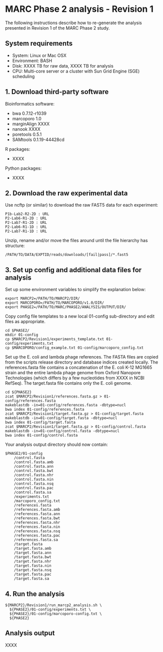# MARC Phase 2 analysis - Revision 1

The following instructions describe how to re-generate the analysis
presented in Revision 1 of the MARC Phase 2 study.

## System requirements

- System: Linux or Mac OSX
- Environment: BASH
- Disk: XXXX TB for raw data, XXXX TB for analysis
- CPU: Multi-core server or a cluster with Sun Grid Engine (SGE) scheduling

## 1. Download third-party software

Bioinformatics software:
- bwa 0.7.12-r1039
- marcoporo 1.0
- marginAlign XXXX
- nanook XXXX
- poretools 0.5.1
- SAMtools 0.1.19-44428cd

R packages:
- XXXX

Python packages:
- XXXX

## 2. Download the raw experimental data

Use ncftp (or similar) to download the raw FAST5 data for each experiment:
```
P1b-Lab2-R2-2D : URL
P2-Lab6-R1-2D : URL
P2-Lab7-R1-2D : URL
P2-Lab6-R1-1D : URL
P2-Lab7-R1-1D : URL
```

Unzip, rename and/or move the files around until the file hierarchy has structure:
```
/PATH/TO/DATA/EXPTID/reads/downloads/[fail|pass]/*.fast5
```

## 3. Set up config and additional data files for analysis

Set up some environment variables to simplify the explanation below:
```
export MARCP2=/PATH/TO/MARCP2/DIR/
export MARCOPORO=/PATH/TO/MARCOPORO/v1.0/DIR/
export PHASE2=/PATH/TO/MARC/PHASE2/ANALYSIS/OUTPUT/DIR/
```

Copy config file templates to a new local 01-config sub-directory and edit files as appropriate.
```
cd $PHASE2/
mkdir 01-config
cp $MARCP2/Revision1/experiments_template.txt 01-config/experiments.txt
cp $MARCOPORO/config_example.txt 01-config/marcoporo_config.txt
```

Set up the E. coli and lambda phage references. The FASTA files are copied from the scripts release directory and database indices created locally. The references.fasta file contains a concatenation of the E. coli K-12 MG1665 strain and the entire lambda phage genome from Oxford Nanopore Technologies (which differs by a few nucleotides from XXXX in NCBI RefSeq). The target.fasta file contains only the E. coli genome.
```
cd ${PHASE2}
zcat $MARCP2/Revision1/references.fasta.gz > 01-config/references.fasta
makeblastdb -in=01-config/references.fasta -dbtype=nucl
bwa index 01-config/references.fasta
zcat $MARCP2/Revision1/target.fasta.gz > 01-config/target.fasta
makeblastdb -in=01-config/target.fasta -dbtype=nucl
bwa index 01-config/target.fasta
zcat $MARCP2/Revision1/target.fasta.gz > 01-config/control.fasta
makeblastdb -in=01-config/control.fasta -dbtype=nucl
bwa index 01-config/control.fasta
```

Your analysis output directory should now contain:
```
$PHASE2/01-config
    /control.fasta
    /control.fasta.amb
    /control.fasta.ann
    /control.fasta.bwt
    /control.fasta.nhr
    /control.fasta.nin
    /control.fasta.nsq
    /control.fasta.pac
    /control.fasta.sa
    /experiments.txt
    /marcoporo_config.txt
    /references.fasta
    /references.fasta.amb
    /references.fasta.ann
    /references.fasta.bwt
    /references.fasta.nhr
    /references.fasta.nin
    /references.fasta.nsq
    /references.fasta.pac
    /references.fasta.sa
    /target.fasta
    /target.fasta.amb
    /target.fasta.ann
    /target.fasta.bwt
    /target.fasta.nhr
    /target.fasta.nin
    /target.fasta.nsq
    /target.fasta.pac
    /target.fasta.sa
```

## 4. Run the analysis

```
${MARCP2}/Revision1/run_marcp2_analysis.sh \
  ${PHASE2}/01-config/experiments.txt \
  ${PHASE2}/01-config/marcoporo-config.txt \
  ${PHASE2}
```

## Analysis output

XXXX

